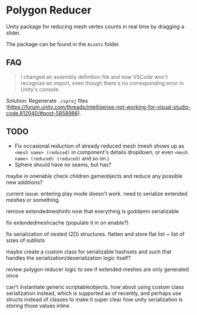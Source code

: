 # Polygon Reducer

Unity package for reducing mesh vertex counts in real time by dragging a slider.

The package can be found in the `Assets` folder.

## FAQ

> I changed an assembly definition file and now VSCode won't recognize an import, even though there's no corresponding error in Unity's console.

Solution: Regenerate `.csproj` files (<https://forum.unity.com/threads/intellisense-not-working-for-visual-studio-code.812040/#post-5858986>).

## TODO

* Fix occasional reduction of already reduced mesh (mesh shows up as `<mesh name> (reduced)` in component's details dropdown, or even `<mesh name> (reduced) (reduced)` and so on.)
* Sphere should have no seams, but has?

maybe in onenable check children gameobjects and reduce any possible new additions?

current issue: entering play mode doesn't work. need to serialize extended meshes or something.

remove extendedmeshinfo now that everything is goddamn serializable

fix extendedmeshcache (populate it in on enable?)

fix serialization of nested (2D) structures. flatten and store flat list + list of sizes of sublists

maybe create a custom class for serializable hashsets and such that handles the serialization/deserialization logic itself?

review polygon reducer logic to see if extended meshes are only generated once

can't instantiate generic scriptableobjects. how about using custom class serialization instead, which is supported as of recently, and perhaps use structs instead of classes to make it super clear how unity serialization is storing those values inline.

